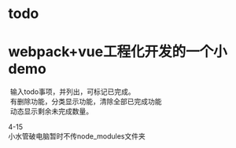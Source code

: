 # todo
<h1>webpack+vue工程化开发的一个小demo</h1>

 &nbsp;输入todo事项，并列出，可标记已完成。<br>
 &nbsp;有删除功能，分类显示功能，清除全部已完成功能<br>
 &nbsp;动态显示剩余未完成数量。<br>

4-15<br>
小水管破电脑暂时不传node_modules文件夹<br>
